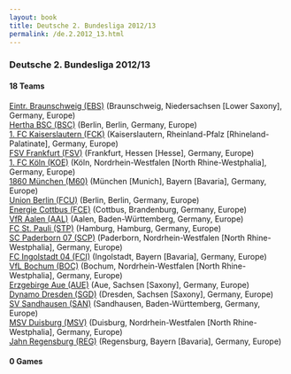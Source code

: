```yaml
---
layout: book
title: Deutsche 2. Bundesliga 2012/13
permalink: /de.2.2012_13.html
---
```



### Deutsche 2. Bundesliga 2012/13


#### 18 Teams


[Eintr. Braunschweig (EBS)](de.html#braunschweig)  (Braunschweig, Niedersachsen [Lower Saxony], Germany, Europe) <br>
[Hertha BSC (BSC)](de.html#herthabsc)  (Berlin, Berlin, Germany, Europe) <br>
[1. FC Kaiserslautern (FCK)](de.html#klautern)  (Kaiserslautern, Rheinland-Pfalz [Rhineland-Palatinate], Germany, Europe) <br>
[FSV Frankfurt (FSV)](de.html#fsvfrankfurt)  (Frankfurt, Hessen [Hesse], Germany, Europe) <br>
[1. FC Köln (KOE)](de.html#koeln)  (Köln, Nordrhein-Westfalen [North Rhine-Westphalia], Germany, Europe) <br>
[1860 München (M60)](de.html#tsvmuenchen)  (München [Munich], Bayern [Bavaria], Germany, Europe) <br>
[Union Berlin (FCU)](de.html#unionberlin)  (Berlin, Berlin, Germany, Europe) <br>
[Energie Cottbus (FCE)](de.html#cottbus)  (Cottbus, Brandenburg, Germany, Europe) <br>
[VfR Aalen (AAL)](de.html#aalen)  (Aalen, Baden-Württemberg, Germany, Europe) <br>
[FC St. Pauli (STP)](de.html#stpauli)  (Hamburg, Hamburg, Germany, Europe) <br>
[SC Paderborn 07 (SCP)](de.html#paderborn)  (Paderborn, Nordrhein-Westfalen [North Rhine-Westphalia], Germany, Europe) <br>
[FC Ingolstadt 04 (FCI)](de.html#ingolstadt)  (Ingolstadt, Bayern [Bavaria], Germany, Europe) <br>
[VfL Bochum (BOC)](de.html#bochum)  (Bochum, Nordrhein-Westfalen [North Rhine-Westphalia], Germany, Europe) <br>
[Erzgebirge Aue (AUE)](de.html#aue)  (Aue, Sachsen [Saxony], Germany, Europe) <br>
[Dynamo Dresden (SGD)](de.html#dresden)  (Dresden, Sachsen [Saxony], Germany, Europe) <br>
[SV Sandhausen (SAN)](de.html#sandhausen)  (Sandhausen, Baden-Württemberg, Germany, Europe) <br>
[MSV Duisburg (MSV)](de.html#duisburg)  (Duisburg, Nordrhein-Westfalen [North Rhine-Westphalia], Germany, Europe) <br>
[Jahn Regensburg (REG)](de.html#regensburg)  (Regensburg, Bayern [Bavaria], Germany, Europe) <br>



 



#### 0 Games




